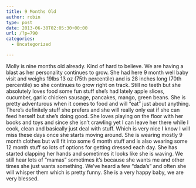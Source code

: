 ```yaml
---
title: 9 Months Old
author: robin
type: post
date: 2013-06-30T02:05:30+00:00
url: /?p=790
categories:
  - Uncategorized

---
```

Molly is nine months old already. Kind of hard to believe. We are having a blast as her personality continues to grow. She had here 9 month well baby visit and weighs 19lbs 13 oz (75th percentile) and is 28 inches long (70th percentile) so she continues to grow right on track. Still no teeth but she absolutely loves food some fun stuff she&#8217;s had lately apple slices, cucumber, garlic chicken sausage, pancakes, mango, green beans. She is pretty adventurous when it comes to food and will &#8220;eat&#8221; just about anything. There&#8217;s definitely stuff she prefers and she will really only eat if she can feed herself but she&#8217;s doing good. She loves playing on the floor with her books and toys and since she isn&#8217;t crawling yet I can leave her there while I cook, clean and basically just deal with stuff. Which is very nice I know I will miss these days once she starts moving around. She is wearing mostly 9 month clothes but will fit into some 6 month stuff and is also wearing some 12 month stuff so lots of options for getting dressed each day. She has started clapping her hands and sometimes it looks like she is waving. We still hear lots of &#8220;mamas&#8221; sometimes it&#8217;s because she wants me and other times she just wants something. We&#8217;ve heard a few &#8220;dada&#8217;s&#8221; and often she will whisper them which is pretty funny. She is a very happy baby, we are very blessed.